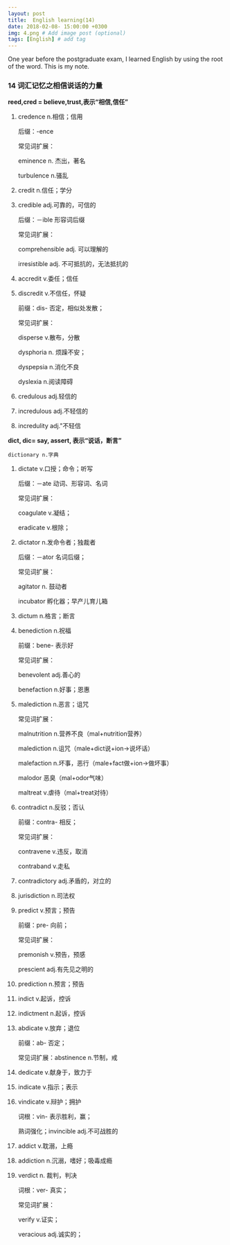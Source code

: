 ```yaml
---
layout: post
title:  English learning(14)
date: 2018-02-08- 15:00:00 +0300
img: 4.png # Add image post (optional)
tags: [English] # add tag
---
```


One year before the postgraduate exam, I learned English by using the root of the word. This is my note.

###	14 词汇记忆之相信说话的力量

**reed,cred = believe,trust,表示“相信,信任”**

1. credence n.相信；信用

	后缀：-ence

	常见词扩展：

	eminence n. 杰出，著名

	turbulence n.骚乱

2. credit n.信任；学分

3. credible adj.可靠的，可信的

	后缀：－ible 形容词后缀

	常见词扩展：

	comprehensible adj. 可以理解的

	irresistible adj. 不可抵抗的，无法抵抗的

4. accredit v.委任；信任

5. discredit v.不信任，怀疑

	前缀：dis- 否定，相似处发散；

	常见词扩展：

	disperse v.散布，分散

	dysphoria n. 烦躁不安；

	dyspepsia n.消化不良

	dyslexia n.阅读障碍

6. credulous adj.轻信的
7. incredulous adj.不轻信的
8. incredulity adj."不轻信

**dict, dic= say, assert, 表示“说话，断言”**

	dictionary n.字典

1. dictate v.口授；命令；听写

	后缀：－ate 动词、形容词、名词

	常见词扩展：

	coagulate v.凝结；

	eradicate v.根除；

2. dictator n.发命令者；独裁者

	后缀：－ator 名词后缀；

	常见词扩展：

	agitator n. 鼓动者

	incubator 孵化器；早产儿育儿箱

3. dictum n.格言；断言
4. benediction n.祝福

	前缀：bene- 表示好

	常见词扩展：

	benevolent adj.善心的

	benefaction n.好事；恩惠

5. malediction n.恶言；诅咒

	常见词扩展：

	malnutrition n.营养不良（mal+nutrition营养）

	malediction n.诅咒（male+dict说+ion→说坏话）

	malefaction n.坏事，恶行（male+fact做+ion→做坏事）

	malodor 恶臭（mal+odor气味）

	maltreat v.虐待（mal+treat对待）

6. contradict n.反驳；否认

	前缀：contra- 相反；

	常见词扩展：

	contravene v.违反，取消

	contraband v.走私

7. contradictory adj.矛盾的，对立的

8. jurisdiction n.司法权

9. predict v.预言；预告

	前缀：pre- 向前；

	常见词扩展：

	premonish v.预告，预感

	prescient adj.有先见之明的

10. prediction n.预言；预告

11. indict v.起诉，控诉

12. indictment n.起诉，控诉

13. abdicate v.放弃；退位

	前缀：ab- 否定；

	常见词扩展：abstinence n.节制，戒

14. dedicate v.献身于，致力于

15. indicate v.指示；表示

16. vindicate v.辩护；拥护

	词根：vin- 表示胜利，赢；

	熟词强化；invincible adj.不可战胜的

17. addict v.耽溺，上瘾

18. addiction n.沉溺，嗜好；吸毒成瘾

19. verdict n. 裁判，判决

	词根：ver- 真实；

	常见词扩展：

	verify v.证实；

	veracious adj.诚实的；





